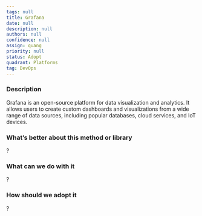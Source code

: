 ```yaml
---
tags: null
title: Grafana
date: null
description: null
authors: null
confidence: null
assign: quang
priority: null
status: Adopt
quadrant: Platforms
tag: DevOps
---
```


<!-- table_of_contents 23f013a1-a59e-43b9-a239-7f5c26d9927b -->

### Description

Grafana is an open-source platform for data visualization and analytics. It allows users to create custom dashboards and visualizations from a wide range of data sources, including popular databases, cloud services, and IoT devices.

### What’s better about this method or library

?

### What can we do with it

?

### How should we adopt it

?

<!-- child_database 7105cd24-0a7b-4ebd-9a2a-2f0946619539 -->
